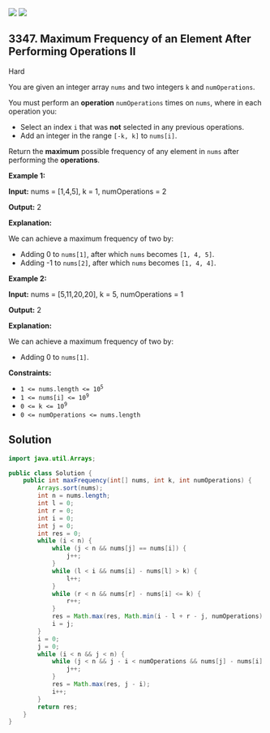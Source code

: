 [![](https://img.shields.io/github/stars/javadev/LeetCode-in-Java?label=Stars&style=flat-square)](https://github.com/javadev/LeetCode-in-Java)
[![](https://img.shields.io/github/forks/javadev/LeetCode-in-Java?label=Fork%20me%20on%20GitHub%20&style=flat-square)](https://github.com/javadev/LeetCode-in-Java/fork)

## 3347\. Maximum Frequency of an Element After Performing Operations II

Hard

You are given an integer array `nums` and two integers `k` and `numOperations`.

You must perform an **operation** `numOperations` times on `nums`, where in each operation you:

*   Select an index `i` that was **not** selected in any previous operations.
*   Add an integer in the range `[-k, k]` to `nums[i]`.

Return the **maximum** possible frequency of any element in `nums` after performing the **operations**.

**Example 1:**

**Input:** nums = [1,4,5], k = 1, numOperations = 2

**Output:** 2

**Explanation:**

We can achieve a maximum frequency of two by:

*   Adding 0 to `nums[1]`, after which `nums` becomes `[1, 4, 5]`.
*   Adding -1 to `nums[2]`, after which `nums` becomes `[1, 4, 4]`.

**Example 2:**

**Input:** nums = [5,11,20,20], k = 5, numOperations = 1

**Output:** 2

**Explanation:**

We can achieve a maximum frequency of two by:

*   Adding 0 to `nums[1]`.

**Constraints:**

*   <code>1 <= nums.length <= 10<sup>5</sup></code>
*   <code>1 <= nums[i] <= 10<sup>9</sup></code>
*   <code>0 <= k <= 10<sup>9</sup></code>
*   `0 <= numOperations <= nums.length`

## Solution

```java
import java.util.Arrays;

public class Solution {
    public int maxFrequency(int[] nums, int k, int numOperations) {
        Arrays.sort(nums);
        int n = nums.length;
        int l = 0;
        int r = 0;
        int i = 0;
        int j = 0;
        int res = 0;
        while (i < n) {
            while (j < n && nums[j] == nums[i]) {
                j++;
            }
            while (l < i && nums[i] - nums[l] > k) {
                l++;
            }
            while (r < n && nums[r] - nums[i] <= k) {
                r++;
            }
            res = Math.max(res, Math.min(i - l + r - j, numOperations) + j - i);
            i = j;
        }
        i = 0;
        j = 0;
        while (i < n && j < n) {
            while (j < n && j - i < numOperations && nums[j] - nums[i] <= k * 2) {
                j++;
            }
            res = Math.max(res, j - i);
            i++;
        }
        return res;
    }
}
```